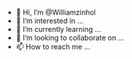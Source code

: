 - 👋 Hi, I’m @Williamzinhol
- 👀 I’m interested in ...
- 🌱 I’m currently learning ...
- 💞️ I’m looking to collaborate on ...
- 📫 How to reach me ...

<!---
Williamzinhol/Williamzinhol is a ✨ special ✨ repository because its `README.md` (this file) appears on your GitHub profile.
You can click the Preview link to take a look at your changes.
--->
